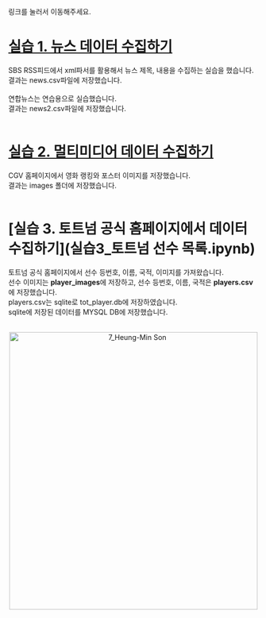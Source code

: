링크를 눌러서 이동해주세요.<br>
# [실습 1. 뉴스 데이터 수집하기](실습1_뉴스데이터수집하기.ipynb)
SBS RSS피드에서 xml파서를 활용해서 뉴스 제목, 내용을 수집하는 실습을 했습니다.<br>
결과는 news.csv파일에 저장했습니다.<br>
<br>
연합뉴스는 연습용으로 실습했습니다.<br>
결과는 news2.csv파일에 저장했습니다.<br>
<br>

# [실습 2. 멀티미디어 데이터 수집하기](실습2_멀티미디어데이터수집하기.ipynb)
CGV 홈페이지에서 영화 랭킹와 포스터 이미지를 저장했습니다.<br>
결과는 images 폴더에 저장했습니다.<br>
<br>

# [실습 3. 토트넘 공식 홈페이지에서 데이터 수집하기](실습3_토트넘 선수 목록.ipynb)
토트넘 공식 홈페이지에서 선수 등번호, 이름, 국적, 이미지를 가져왔습니다.<br> 
선수 이미지는 **player_images**에 저장하고, 선수 등번호, 이름, 국적은 **players.csv**에 저장했습니다.<br>
players.csv는 sqlite로 tot_player.db에 저장하였습니다.<br>
sqlite에 저장된 데이터를 MYSQL DB에 저장했습니다.<br>
<br>
<p align="center">
<img width="500" height="559" alt="7_Heung-Min Son" src="https://github.com/user-attachments/assets/35ec84cd-3640-4e8c-906b-2c8299d774cb" />
</p>
